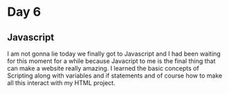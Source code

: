 # Day 6
## Javascript
I am not gonna lie today we finally got to Javascript and I had been waiting for this moment for a while because Javacript to me is the final thing that can make a website really amazing. I learned the basic concepts of Scripting along with variables and if statements and of course how to make all this interact with my HTML project.